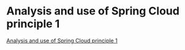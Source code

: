 # Analysis and use of Spring Cloud principle 1
[Analysis and use of Spring Cloud principle 1](https://aiwithcloud.com/2022/09/19/analysis_and_use_of_spring_cloud_principle_1/)